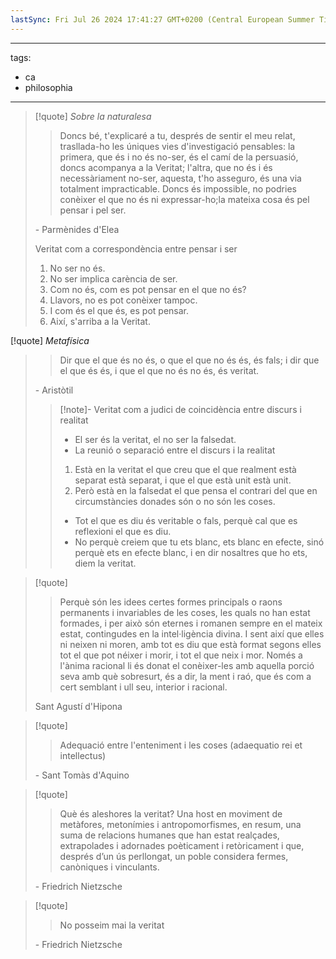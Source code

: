 ```yaml
---
lastSync: Fri Jul 26 2024 17:41:27 GMT+0200 (Central European Summer Time)
---
```

---
tags:
  - ca
  - philosophia
---

>[!quote] _Sobre la naturalesa_
>> Doncs bé, t'explicaré a tu, després de sentir el meu relat, trasllada-ho les úniques vies d'investigació pensables: la primera, que és i no és no-ser, és el camí de la persuasió, doncs acompanya a la Veritat; l'altra, que no és i és necessàriament no-ser, aquesta, t'ho asseguro, és una via totalment impracticable. Doncs és impossible, no podries conèixer el que no és ni expressar-ho;la mateixa cosa és pel pensar i pel ser.
>
>\- Parmènides d'Elea
>
> Veritat com a correspondència entre pensar i ser
> 1. No ser no és.
> 2. No ser implica carència de ser.
> 3. Com no és, com es pot pensar en el que no és?
> 4. Llavors, no es pot conèixer tampoc.
> 5. I com és el que és, es pot pensar.
> 6. Així, s'arriba a la Veritat.

[!quote] _Metafísica_
>>Dir que el que és no és, o que el que no és és, és fals; i dir que el que és és, i que el que no és no és, és veritat.
>
>\- Aristòtil
>
>> [!note]-
>> Veritat com a judici de coincidència entre discurs i realitat
>> - El ser és la veritat, el no ser la falsedat.
>> - La reunió o separació entre el discurs i la realitat
>>  1. Està en la veritat el que creu que el que realment està separat està separat, i que el que està unit està unit.
>>  2. Però està en la falsedat el que pensa el contrari del que en circumstàncies donades són o no són les coses.
>> - Tot el que es diu és veritable o fals, perquè cal que es reflexioni el que es diu.
>> - No perquè creiem que tu ets blanc, ets blanc en efecte, sinó perquè ets en efecte blanc, i en dir nosaltres que ho ets, diem la veritat.

> [!quote]
>> Perquè són les idees certes formes principals o raons permanents i invariables de les coses, les quals no han estat formades, i per això són eternes i romanen sempre en el mateix estat, contingudes en la intel·ligència divina. I sent així que elles ni neixen ni moren, amb tot es diu que està format segons elles tot el que pot néixer i morir, i tot el que neix i mor. Només a l'ànima racional li és donat el conèixer-les amb aquella porció seva amb què sobresurt, és a dir, la ment i raó, que és com a cert semblant i ull seu, interior i racional.
>
> Sant Agustí d'Hipona


>[!quote]
>>Adequació entre l'enteniment i les coses (adaequatio rei et intellectus)
>
>\- Sant Tomàs d'Aquino

>[!quote]
>> Què és aleshores la veritat? Una host en moviment de metàfores, metonímies i antropomorfismes, en resum, una suma de relacions humanes que han estat realçades, extrapolades i adornades poèticament i retòricament i que, després d’un ús perllongat, un poble considera fermes, canòniques i vinculants.
>
>\- Friedrich Nietzsche

>[!quote]
>> No posseim mai la veritat
>
>\- Friedrich Nietzsche